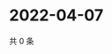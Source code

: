 # 2022-04-07

共 0 条

<!-- BEGIN WEIBO -->
<!-- 最后更新时间 Thu Apr 07 2022 20:33:33 GMT+0800 (China Standard Time) -->

<!-- END WEIBO -->
